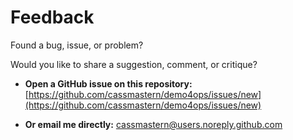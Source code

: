 # Feedback

Found a bug, issue, or problem?

Would you like to share a suggestion, comment, or critique?

* **Open a GitHub issue on this repository:**  
  [https://github.com/cassmastern/demo4ops/issues/new](https://github.com/cassmastern/demo4ops/issues/new)  
  
* **Or email me directly:** [cassmastern@users.noreply.github.com](cassmastern@users.noreply.github.com)
